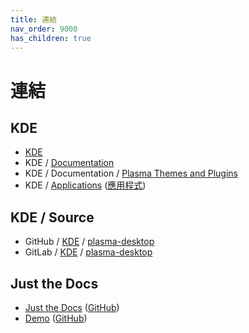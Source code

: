 ```yaml
---
title: 連結
nav_order: 9000
has_children: true
---
```



# 連結


## KDE

* [KDE](https://kde.org/)
* KDE / [Documentation](https://develop.kde.org/docs/)
* KDE / Documentation / [Plasma Themes and Plugins](https://develop.kde.org/docs/plasma/)
* KDE / [Applications](https://apps.kde.org/) ([應用程式](https://apps.kde.org/zh-tw/))


## KDE / Source

* GitHub / [KDE](https://github.com/KDE) / [plasma-desktop](https://github.com/KDE/plasma-desktop)
* GitLab / [KDE](https://invent.kde.org/explore/groups) / [plasma-desktop](https://invent.kde.org/plasma/plasma-desktop)


## Just the Docs

* [Just the Docs](https://pmarsceill.github.io/just-the-docs/) ([GitHub](https://github.com/pmarsceill/just-the-docs))
* [Demo](https://pmarsceill.github.io/jtd-remote/) ([GitHub](https://github.com/pmarsceill/jtd-remote))
